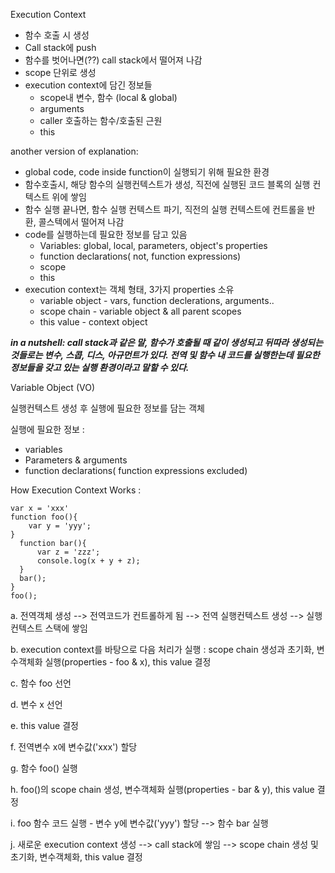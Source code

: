 Execution Context 

- 함수 호출 시 생성
- Call stack에 push 
- 함수를 벗어나면(??) call stack에서 떨어져 나감 
- scope 단위로 생성
- execution context에 담긴 정보들 
  - scope내 변수, 함수 (local & global)
  - arguments 
  - caller 호출하는 함수/호출된 근원
  - this



another version of explanation:

- global code, code inside function이 실행되기 위해 필요한 환경
- 함수호출시, 해당 함수의 실행컨텍스트가 생성, 직전에 실행된 코드 블록의 실행 컨텍스트 위에 쌓임
- 함수 실행 끝나면, 함수 실행 컨텍스트 파기, 직전의 실행 컨텍스트에 컨트롤을 반환, 콜스텍에서 떨어져 나감 
- code를 실행하는데 필요한 정보를 담고 있음 
  - Variables: global, local, parameters, object's properties
  - function declarations( not, function expressions)
  - scope
  - this
- execution context는 객체 형태, 3가지 properties 소유
  - variable object - vars, function declerations, arguments..
  - scope chain - variable object & all parent scopes
  - this value - context object



***in a nutshell: call stack과 같은 말, 함수가 호출될 때 같이 생성되고 뒤따라 생성되는 것들로는 변수, 스콥, 디스, 아규먼트가 있다.  전역 및 함수 내 코드를 실행한는데 필요한 정보들을 갖고 있는 실행 환경이라고 말할 수 있다.*** 



Variable Object (VO)

실행컨텍스트 생성 후 실행에 필요한 정보를 담는 객체

실행에 필요한 정보 :

- variables
- Parameters & arguments
- function declarations( function expressions excluded)



How Execution Context Works :

```
var x = 'xxx'
function foo(){
    var y = 'yyy';
}
  function bar(){
      var z = 'zzz';
      console.log(x + y + z);
  }
  bar();
}
foo();
```

a. 전역객체 생성 --> 전역코드가 컨트롤하게 됨 --> 전역 실행컨텍스트 생성 --> 실행컨텍스트 스택에 쌓임 

b. execution context를 바탕으로 다음 처리가 실행 : scope chain 생성과 초기화, 변수객체화 실행(properties - foo & x), this value 결정

c.  함수 foo  선언

d.  변수 x 선언

e. this value 결정

f. 전역변수 x에 변수값('xxx') 할당

g.  함수 foo() 실행

h. foo()의 scope chain 생성, 변수객체화 실행(properties - bar & y), this value 결정

i. foo 함수 코드 실행 - 변수 y에 변수값('yyy') 할당 --> 함수 bar 실행

j. 새로운 execution context 생성 --> call stack에 쌓임 --> scope chain 생성 및 초기화, 변수객체화, this value 결정



